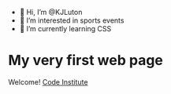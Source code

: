 - 👋 Hi, I’m @KJLuton
- 👀 I’m interested in sports events
- 🌱 I’m currently learning CSS

<!---
KJLuton/KJLuton is a ✨ special ✨ repository because its `README.md` (this file) appears on your GitHub profile.
You can click the Preview link to take a look at your changes.
--->

# My very first web page

Welcome! [Code Institute](https://codeinstitute.net)




